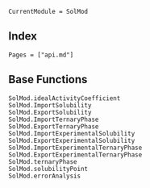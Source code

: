```@meta
CurrentModule = SolMod
```

## Index

```@index
Pages = ["api.md"]
```

## Base Functions
```@docs
SolMod.idealActivityCoefficient
SolMod.ImportSolubility
SolMod.ExportSolubility
SolMod.ImportTernaryPhase
SolMod.ExportTernaryPhase
SolMod.ImportExperimentalSolubility
SolMod.ExportExperimentalSolubility
SolMod.ImportExperimentalTernaryPhase
SolMod.ExportExperimentalTernaryPhase
SolMod.ternaryPhase
SolMod.solubilityPoint
SolMod.errorAnalysis
```